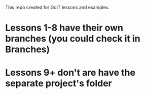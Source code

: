This repo created for GoIT lessons and examples.

# Lessons 1-8 have their own branches (you could check it in Branches)

# Lessons 9+ don't are have the separate project's folder
